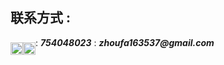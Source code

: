## 联系方式 :


<img src="http://www.easyicon.net/api/resizeApi.php?id=1188698&size=128" alt="chn wechat" width="20px" style="float:left; margin-top:8px">:   *__754048023__*
<img src="http://cdn-img.easyicon.net/png/11776/1177606.gif" alt="email" width="20px" style="float:left; margin-top:8px">: *__zhoufa163537@gmail.com__*
